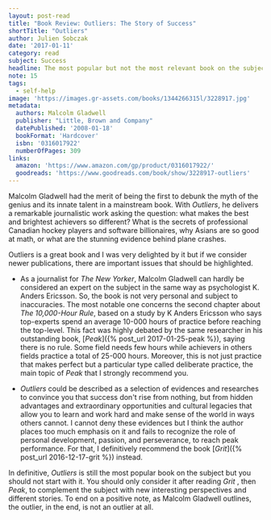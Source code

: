 ```yaml
---
layout: post-read
title: "Book Review: Outliers: The Story of Success"
shortTitle: "Outliers"
author: Julien Sobczak
date: '2017-01-11'
category: read
subject: Success
headline: The most popular but not the most relevant book on the subject
note: 15
tags:
  - self-help
image: 'https://images.gr-assets.com/books/1344266315l/3228917.jpg'
metadata:
  authors: Malcolm Gladwell
  publisher: "Little, Brown and Company"
  datePublished: '2008-01-18'
  bookFormat: 'Hardcover'
  isbn: '0316017922'
  numberOfPages: 309
links:
  amazon: 'https://www.amazon.com/gp/product/0316017922/'
  goodreads: 'https://www.goodreads.com/book/show/3228917-outliers'
---
```



Malcolm Gladwell had the merit of being the first to debunk the myth of the genius and its innate talent in a mainstream book. With *Outliers*, he delivers a remarkable journalistic work asking the question: what makes the best and brightest achievers so different? What is the secrets of professional Canadian hockey players and software billionaires, why Asians are so good at math, or what are the stunning evidence behind plane crashes.

Outliers is a great book and I was very delighted by it but if we consider newer publications, there are important issues that should be highlighted.

- As a journalist for *The New Yorker*, Malcolm Gladwell can hardly be considered an expert on the subject in the same way as psychologist K. Anders Ericsson. So, the book is not very personal and subject to inaccuracies. The most notable one concerns the second chapter about *The 10,000-Hour Rule*, based on a study by K Anders Ericsson who says top-experts spend an average 10-000 hours of practice before reaching the top-level. This fact was highly debated by the same researcher in his outstanding book, [*Peak*]({% post_url 2017-01-25-peak %}), saying there is no rule. Some field needs few hours while achievers in others fields practice a total of 25-000 hours. Moreover, this is not just practice that makes perfect but a particular type called deliberate practice, the main topic of *Peak* that I strongly recommend you.

- *Outliers* could be described as a selection of evidences and researches to convince you that success don't rise from nothing, but from hidden advantages and extraordinary opportunities and cultural legacies that allow you to learn and work hard and make sense of the world in ways others cannot. I cannot deny these evidences but I think the author places too much emphasis on it and fails to recognize the role of personal development, passion, and perseverance, to reach peak performance. For that, I definitively recommend the book [*Grit*]({% post_url 2016-12-17-grit %}) instead.

In definitive, *Outliers* is still the most popular book on the subject but you should not start with it. You should only consider it after reading *Grit* , then *Peak*, to complement the subject with new interesting perspectives and different stories. To end on a positive note, as Malcolm Gladwell outlines, the outlier, in the end, is not an outlier at all.
